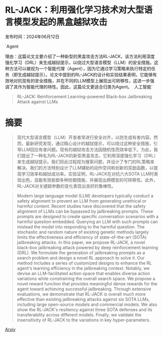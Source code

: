 # RL-JACK：利用强化学习技术对大型语言模型发起的黑盒越狱攻击

发布时间：2024年06月12日

`Agent

理由：这篇论文主要介绍了一种新型的黑盒攻击方法RL-JACK，该方法利用深度强化学习（DRL）来生成越狱提示，以绕过大型语言模型（LLM）的安全措施。这种方法可以被视为一个智能代理（Agent），因为它通过学习策略来执行特定的任务（即生成越狱提示）。论文中提到的RL-JACK的设计和实验结果表明，它能够有效地对抗现有的安全措施，并在不同的LLM模型上展现出可转移性，这进一步强调了其作为智能代理的特性。因此，这篇论文更适合归类为Agent。` `人工智能`

> RL-JACK: Reinforcement Learning-powered Black-box Jailbreaking Attack against LLMs

# 摘要

> 现代大型语言模型（LLM）开发者常进行安全对齐，以防生成有害内容。然而，最新研究发现，通过精心设计的越狱提示，可以绕过这种安全措施，引导LLM回应有害问题。现有的越狱攻击方法因随机性而效率低下。为此，我们提出了一种名为RL-JACK的新型黑盒攻击，它利用深度强化学习（DRL）来生成越狱提示。我们将此过程视为搜索问题，并设计了专门的RL策略来解决。我们的方法特别设计了LLM辅助的动作空间和创新的奖励函数，以提高学习效率和越狱成功率。实验证明，RL-JACK在对抗六大SOTA LLM时表现出色，且能有效抵御多种防御措施，并展现出跨模型的可转移性。此外，RL-JACK对关键超参数的变化表现出良好的鲁棒性。

> Modern large language model (LLM) developers typically conduct a safety alignment to prevent an LLM from generating unethical or harmful content. Recent studies have discovered that the safety alignment of LLMs can be bypassed by jailbreaking prompts. These prompts are designed to create specific conversation scenarios with a harmful question embedded. Querying an LLM with such prompts can mislead the model into responding to the harmful question. The stochastic and random nature of existing genetic methods largely limits the effectiveness and efficiency of state-of-the-art (SOTA) jailbreaking attacks. In this paper, we propose RL-JACK, a novel black-box jailbreaking attack powered by deep reinforcement learning (DRL). We formulate the generation of jailbreaking prompts as a search problem and design a novel RL approach to solve it. Our method includes a series of customized designs to enhance the RL agent's learning efficiency in the jailbreaking context. Notably, we devise an LLM-facilitated action space that enables diverse action variations while constraining the overall search space. We propose a novel reward function that provides meaningful dense rewards for the agent toward achieving successful jailbreaking. Through extensive evaluations, we demonstrate that RL-JACK is overall much more effective than existing jailbreaking attacks against six SOTA LLMs, including large open-source models and commercial models. We also show the RL-JACK's resiliency against three SOTA defenses and its transferability across different models. Finally, we validate the insensitivity of RL-JACK to the variations in key hyper-parameters.

[Arxiv](https://arxiv.org/abs/2406.08725)